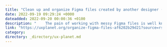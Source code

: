 ```yaml
---
title: "Clean up and organize Figma files created by another designer (who worked in a mess)."
date: 2022-09-19 09:29:24 +0000
dateadded: 2022-09-20 00:00:36 +0100
description: "    The pain of working with messy Figma files is well known to product designers, and here’s how to clean them up.  Continue reading on UX Planet »  "
link: "https://uxplanet.org/organize-figma-files-af6202b29d21?source=rss----819cc2aaeee0---4"
category:
directory: _directory/ux-planet.md
---
```


